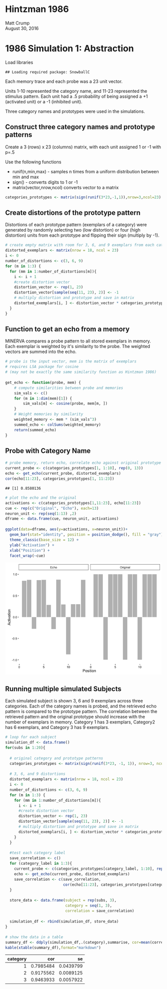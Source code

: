 # Hintzman 1986
Matt Crump  
August 30, 2016  

# 1986 Simulation 1: Abstraction

Load libraries


```
## Loading required package: SnowballC
```

Each memory trace and each probe was a 23 unit vector. 

Units 1-10 represented the category name, and 11-23 represented the stimulus pattern. Each unit had a .5 probability of being assigned a +1 (activated unit) or a -1 (inhibited unit).

Three category names and prototypes were used in the simulations.

## Construct three category names and prototype patterns

Create a 3 (rows) x 23 (columns) matrix, with each unit assigned 1 or -1 with p=.5

Use the following functions

- runif(n,min,max) - samples n times from a uniform distribution between min and max
- sign() - converts digits to 1 or -1
- matrix(vector,nrow,ncol) converts vector to a matrix


```r
categories_prototypes <- matrix(sign(runif(3*23,-1,1)),nrow=3,ncol=23)
```

## Create distortions of the prototype pattern

Distortions of each prototype pattern (exemplars of a category) were generated by randomly selecting two (low distortion) or four (high distortion) units from each prototype and flipping their sign (multiply by -1). 


```r
# create empty matrix with room for 3, 6, and 9 exemplars from each category
distorted_exemplars <- matrix(nrow = 18, ncol = 23)  
i <- 0  
number_of_distortions <- c(3, 6, 9)
for (m in 1:3) {
  for (mm in 1:number_of_distortions[m]){
    i <- i + 1
    #create distortion vector
    distortion_vector <- rep(1, 23)
    distortion_vector[sample(seq(11, 23), 2)] <- -1  
    # multiply distortion and prototype and save in matrix
    distorted_exemplars[i, ] <- distortion_vector * categories_prototypes[m, ]  
  }
}
```

## Function to get an echo from a memory

MINERVA compares a probe pattern to all stored exemplars in memory. Each exemplar is weighted by it's similarity to the probe. The weighted vectors are summed into the echo.


```r
# probe is the input vector, mem is the matrix of exemplars
# requires LSA package for cosine 
# (may not be exactly the same similarity function as Hintzman 1986)

get_echo <- function(probe, mem) {
    # compute similarities between probe and memories
    sim_vals <- c()
    for (m in 1:dim(mem)[1]) {
        sim_vals[m] <- cosine(probe, mem[m, ])  
    }
    # Weight memories by similarity
    weighted_memory <- mem * (sim_vals^3)  
    summed_echo <- colSums(weighted_memory)
    return(summed_echo)
}
```

## Probe with Category Name


```r
# probe memory, return echo, correlate echo against original prototype
current_probe <- c(categories_prototypes[1, 1:10], rep(0, 13))
echo <- get_echo(current_probe, distorted_exemplars)
cor(echo[11:23], categories_prototypes[1, 11:23])
```

```
## [1] 0.8580136
```

```r
# plot the echo and the original
activations <- c(categories_prototypes[1,11:23], echo[11:23])
cue <- rep(c("Original", "Echo"), each=13)
neuron_unit <- rep(seq(1:13) ,2)
dframe <- data.frame(cue, neuron_unit, activations)

ggplot(data=dframe, aes(y=activations, x=neuron_unit))+
  geom_bar(stat="identity", position = position_dodge(), fill = "gray") +
  theme_classic(base_size = 12) +
  ylab("Activation") +
  xlab("Position") + 
  facet_wrap(~cue)
```

![](HintzmanJournal2_files/figure-html/unnamed-chunk-5-1.png)<!-- -->

## Running multiple simulated Subjects

Each simulated subject is shown 3, 6 and 9 exemplars across three categories. Each of the category names is probed, and the retrieved echo pattern is compared to the prototype pattern. The correlation between the retrieved pattern and the original prototype should increase with the number of exemplars in memory. Category 1 has 3 exemplars, Category2 has 6 exemplars, and Category 3 has 9 exemplars.


```r
# loop for each subject
simulation_df <- data.frame()
for(subs in 1:20){
  
  # original category and prototype patterns
  categories_prototypes <- matrix(sign(runif(3*23, -1, 1)), nrow=3, ncol=23)
  
  # 3, 6, and 9 distortions
  distorted_exemplars <- matrix(nrow = 18, ncol = 23)  
  i <- 0  
  number_of_distortions <- c(3, 6, 9)
  for (m in 1:3) {
    for (mm in 1:number_of_distortions[m]){
      i <- i + 1
      #create distortion vector
      distortion_vector <- rep(1, 23)
      distortion_vector[sample(seq(11, 23), 2)] <- -1  
      # multiply distortion and prototype and save in matrix
      distorted_exemplars[i, ] <- distortion_vector * categories_prototypes[m, ]  
    }
  }
  
  #test each category label
  save_correlation <- c()
  for (category_label in 1:3){
    current_probe <- c(categories_prototypes[category_label, 1:10], rep(0, 13))
    echo <- get_echo(current_probe, distorted_exemplars)
    save_correlation <- c(save_correlation,
                          cor(echo[11:23], categories_prototypes[category_label, 11:23]))
  }
  
  store_data <- data.frame(subject = rep(subs, 3),
                           category = seq(1, 3),
                           correlation = save_correlation)
  
  simulation_df <- rbind(simulation_df, store_data)
}

# show the data in a table
summary_df <- ddply(simulation_df,.(category),summarise, cor=mean(correlation), se=stde(correlation))
kable(xtable(summary_df),format="markdown")
```



| category|       cor|        se|
|--------:|---------:|---------:|
|        1| 0.7985484| 0.0439799|
|        2| 0.9175562| 0.0089125|
|        3| 0.9463933| 0.0057922|



